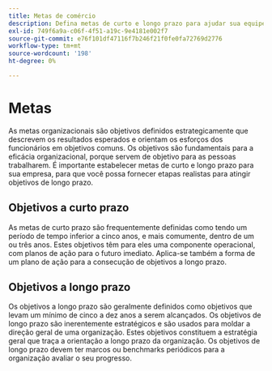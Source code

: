 ```yaml
---
title: Metas de comércio
description: Defina metas de curto e longo prazo para ajudar sua equipe a se alinhar aos objetivos estratégicos e aumentar a eficácia organizacional.
exl-id: 749f6a9a-c06f-4f51-a19c-9e4181e002f7
source-git-commit: e76f101df47116f7b246f21f0fe0fa72769d2776
workflow-type: tm+mt
source-wordcount: '198'
ht-degree: 0%

---
```


# Metas

As metas organizacionais são objetivos definidos estrategicamente que descrevem os resultados esperados e orientam os esforços dos funcionários em objetivos comuns. Os objetivos são fundamentais para a eficácia organizacional, porque servem de objetivo para as pessoas trabalharem. É importante estabelecer metas de curto e longo prazo para sua empresa, para que você possa fornecer etapas realistas para atingir objetivos de longo prazo.

## Objetivos a curto prazo

As metas de curto prazo são frequentemente definidas como tendo um período de tempo inferior a cinco anos, e mais comumente, dentro de um ou três anos. Estes objetivos têm para eles uma componente operacional, com planos de ação para o futuro imediato. Aplica-se também a forma de um plano de ação para a consecução de objetivos a longo prazo.

## Objetivos a longo prazo

Os objetivos a longo prazo são geralmente definidos como objetivos que levam um mínimo de cinco a dez anos a serem alcançados. Os objetivos de longo prazo são inerentemente estratégicos e são usados para moldar a direção geral de uma organização. Estes objetivos constituem a estratégia geral que traça a orientação a longo prazo da organização. Os objetivos de longo prazo devem ter marcos ou benchmarks periódicos para a organização avaliar o seu progresso.
